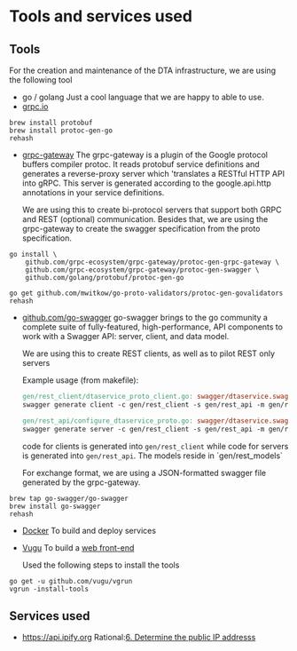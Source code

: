 # Tools and services used

## Tools

For the creation and maintenance of the DTA infrastructure, we are using the following tool

- go / golang
    Just a cool language that we are happy to able to use.
- [grpc.io](http://grpc.io)

```shell
brew install protobuf
brew install protoc-gen-go
rehash
```

- [grpc-gateway](https://github.com/grpc-ecosystem/grpc-gateway)
    The grpc-gateway is a plugin of the Google protocol buffers compiler protoc. It reads protobuf service definitions and generates a reverse-proxy server which 'translates a RESTful HTTP API into gRPC. This server is generated according to the google.api.http annotations in your service definitions.

    We are using this to create bi-protocol servers that support both GRPC and REST (optional) communication. Besides that, we are using the grpc-gateway to create the swagger specification from the proto specification.

```shell
go install \                                                         
    github.com/grpc-ecosystem/grpc-gateway/protoc-gen-grpc-gateway \
    github.com/grpc-ecosystem/grpc-gateway/protoc-gen-swagger \
    github.com/golang/protobuf/protoc-gen-go

go get github.com/mwitkow/go-proto-validators/protoc-gen-govalidators
rehash
```

- [github.com/go-swagger](https://github.com/go-swagger/go-swagger)
    go-swagger brings to the go community a complete suite of fully-featured, high-performance, API components to work with a Swagger API: server, client, and data model.

    We are using this to create REST clients, as well as to pilot REST only servers

    Example usage (from makefile):

    ```Makefile
    gen/rest_client/dtaservice_proto_client.go: swagger/dtaservice.swagger.json
    swagger generate client -c gen/rest_client -s gen/rest_api -m gen/rest_models -f swagger/dtaservice.swagger.json

    gen/rest_api/configure_dtaservice_proto.go: swagger/dtaservice.swagger.json
    swagger generate server -c gen/rest_client -s gen/rest_api -m gen/rest_models -f swagger/dtaservice.swagger.json
    ```

    code for clients is generated into `gen/rest_client` while code for servers is generated into `gen/rest_api`. The models reside in ´gen/rest_models`

    For exchange format, we are using a JSON-formatted swagger file generated by the grpc-gateway.

```shell
brew tap go-swagger/go-swagger
brew install go-swagger
rehash
```

- [Docker](https://www.docker.com/)
    To build and deploy services

- [Vugu](https://www.vugu.org)
    To build a [web front-end](./doc/adr/0013-providing-a-sample-web-front-end-for-using-dta-services.md)

    Used the following steps to install the tools

```shell
go get -u github.com/vugu/vgrun
vgrun -install-tools
```

## Services used

- <https://api.ipify.org> Rational:[6. Determine the public IP addresss](0005-inventory-of-used-libraries-and-tools.md)
